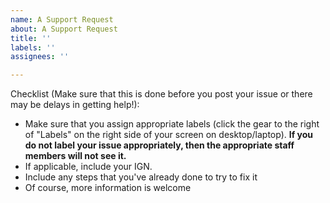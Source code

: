```yaml
---
name: A Support Request
about: A Support Request
title: ''
labels: ''
assignees: ''

---
```


Checklist (Make sure that this is done before you post your issue or there may be delays in getting help!):
 - Make sure that you assign appropriate labels (click the gear to the right of "Labels" on the right side of your screen on desktop/laptop). **If you do not label your issue appropriately, then the appropriate staff members will not see it.**
 - If applicable, include your IGN.
 - Include any steps that you've already done to try to fix it
 - Of course, more information is welcome
